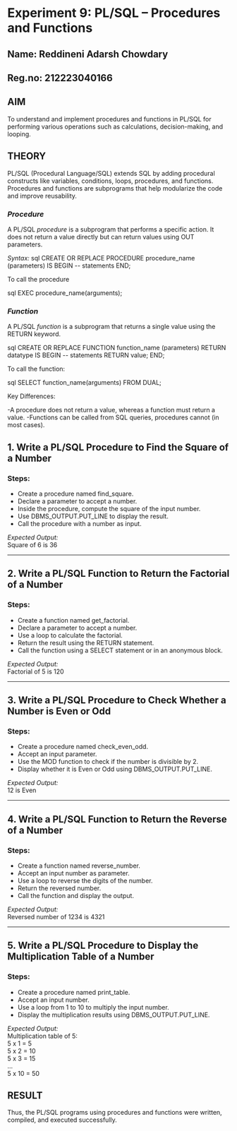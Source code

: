 # Experiment 9: PL/SQL – Procedures and Functions
## Name: Reddineni Adarsh Chowdary
## Reg.no: 212223040166
## AIM
To understand and implement procedures and functions in PL/SQL for performing various operations such as calculations, decision-making, and looping.

## THEORY

PL/SQL (Procedural Language/SQL) extends SQL by adding procedural constructs like variables, conditions, loops, procedures, and functions. Procedures and functions are subprograms that help modularize the code and improve reusability.

### *Procedure*
A PL/SQL *procedure* is a subprogram that performs a specific action. It does not return a value directly but can return values using OUT parameters.

*Syntax:*
sql
CREATE OR REPLACE PROCEDURE procedure_name (parameters)
IS
BEGIN
   -- statements
END;


To call the procedure

sql
EXEC procedure_name(arguments);


### *Function*
A PL/SQL *function* is a subprogram that returns a single value using the RETURN keyword.

sql
CREATE OR REPLACE FUNCTION function_name (parameters)
RETURN datatype
IS
BEGIN
   -- statements
   RETURN value;
END;


To call the function:

sql
SELECT function_name(arguments) FROM DUAL;


Key Differences:

-A procedure does not return a value, whereas a function must return a value.
-Functions can be called from SQL queries, procedures cannot (in most cases).

## 1. Write a PL/SQL Procedure to Find the Square of a Number

### Steps:
- Create a procedure named find_square.
- Declare a parameter to accept a number.
- Inside the procedure, compute the square of the input number.
- Use DBMS_OUTPUT.PUT_LINE to display the result.
- Call the procedure with a number as input.

*Expected Output:*  
Square of 6 is 36

---

## 2. Write a PL/SQL Function to Return the Factorial of a Number

### Steps:
- Create a function named get_factorial.
- Declare a parameter to accept a number.
- Use a loop to calculate the factorial.
- Return the result using the RETURN statement.
- Call the function using a SELECT statement or in an anonymous block.

*Expected Output:*  
Factorial of 5 is 120

---

## 3. Write a PL/SQL Procedure to Check Whether a Number is Even or Odd

### Steps:
- Create a procedure named check_even_odd.
- Accept an input parameter.
- Use the MOD function to check if the number is divisible by 2.
- Display whether it is Even or Odd using DBMS_OUTPUT.PUT_LINE.

*Expected Output:*  
12 is Even

---

## 4. Write a PL/SQL Function to Return the Reverse of a Number

### Steps:
- Create a function named reverse_number.
- Accept an input number as parameter.
- Use a loop to reverse the digits of the number.
- Return the reversed number.
- Call the function and display the output.

*Expected Output:*  
Reversed number of 1234 is 4321

---

## 5. Write a PL/SQL Procedure to Display the Multiplication Table of a Number

### Steps:
- Create a procedure named print_table.
- Accept an input number.
- Use a loop from 1 to 10 to multiply the input number.
- Display the multiplication results using DBMS_OUTPUT.PUT_LINE.

*Expected Output:*  
Multiplication table of 5:  
5 x 1 = 5  
5 x 2 = 10  
5 x 3 = 15  
...  
5 x 10 = 50

## RESULT
Thus, the PL/SQL programs using procedures and functions were written, compiled, and executed successfully.
